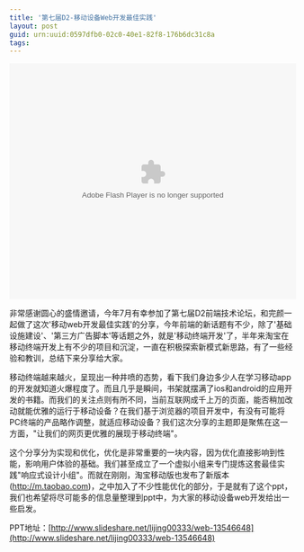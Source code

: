 ```yaml
---
title: '第七届D2-移动设备Web开发最佳实践'
layout: post
guid: urn:uuid:0597dfb0-02c0-40e1-82f8-176b6dc31c8a
tags:
---
```

<div style="width:510px" id="__ss_13546648"> <object id="__sse13546648" width="510" height="420"> <param name="movie" value="http://static.slidesharecdn.com/swf/ssplayer2.swf?doc=webv2-0-120704231324-phpapp01&rel=0&stripped_title=web-13546648&userName=lijing00333" /> <param name="allowFullScreen" value="true"/> <param name="allowScriptAccess" value="always"/> <param name="wmode" value="transparent"/> <embed name="__sse13546648" src="http://static.slidesharecdn.com/swf/ssplayer2.swf?doc=webv2-0-120704231324-phpapp01&rel=0&stripped_title=web-13546648&userName=lijing00333" type="application/x-shockwave-flash" allowscriptaccess="always" allowfullscreen="true" wmode="transparent" width="510" height="420"></embed> </object></div> </div>

非常感谢圆心的盛情邀请，今年7月有幸参加了第七届D2前端技术论坛，和完颜一起做了这次'移动web开发最佳实践'的分享，今年前端的新话题有不少，除了'基础设施建设'、'第三方广告脚本'等话题之外，就是'移动终端开发'了，半年来淘宝在移动终端开发上有不少的项目和沉淀，一直在积极探索新模式新思路，有了一些经验和教训，总结下来分享给大家。

移动终端越来越火，呈现出一种井喷的态势，看下我们身边多少人在学习移动app的开发就知道火爆程度了。而且几乎是瞬间，书架就摆满了ios和android的应用开发的书籍。而我们的关注点则有所不同，当前互联网成千上万的页面，能否稍加改动就能优雅的运行于移动设备？在我们基于浏览器的项目开发中，有没有可能将PC终端的产品略作调整，就适应移动设备？我们这次分享的主题即是聚焦在这一方面，"让我们的网页更优雅的展现于移动终端"。

这个分享分为实现和优化，优化是非常重要的一块内容，因为优化直接影响到性能，影响用户体验的基础。我们甚至成立了一个虚拟小组来专门提炼这套最佳实践"响应式设计小组"。而就在刚刚，淘宝移动版也发布了新版本(http://m.taobao.com)，之中加入了不少性能优化的部分，于是就有了这个ppt，我们也希望将尽可能多的信息量整理到ppt中，为大家的移动设备web开发给出一些启发。

PPT地址：[http://www.slideshare.net/lijing00333/web-13546648](http://www.slideshare.net/lijing00333/web-13546648)
